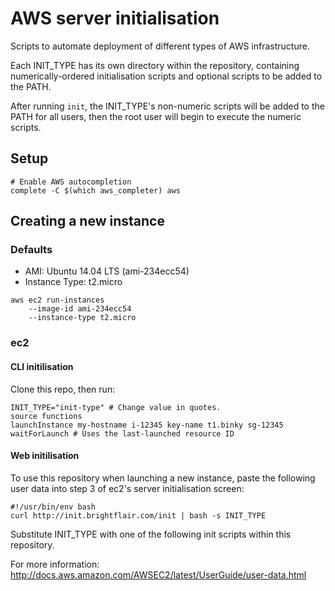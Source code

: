 # AWS server initialisation

Scripts to automate deployment of different types of AWS infrastructure.

Each INIT_TYPE has its own directory within the repository, containing numerically-ordered initialisation scripts and optional scripts to be added to the PATH.

After running `init`, the INIT_TYPE's non-numeric scripts will be added to the PATH for all users, then the root user will begin to execute the numeric scripts.

## Setup

```
# Enable AWS autocompletion
complete -C $(which aws_completer) aws
```

## Creating a new instance

### Defaults

* AMI: Ubuntu 14.04 LTS (ami-234ecc54)
* Instance Type: t2.micro

```
aws ec2 run-instances
    --image-id ami-234ecc54
    --instance-type t2.micro
```

### ec2

#### CLI initilisation

Clone this repo, then run:

```
INIT_TYPE="init-type" # Change value in quotes.
source functions
launchInstance my-hostname i-12345 key-name t1.binky sg-12345
waitForLaunch # Uses the last-launched resource ID
```

#### Web initilisation

To use this repository when launching a new instance, paste the following user data into step 3 of ec2's server initialisation screen:

```
#!/usr/bin/env bash
curl http://init.brightflair.com/init | bash -s INIT_TYPE
```

Substitute INIT_TYPE with one of the following init scripts within this repository.

For more information: http://docs.aws.amazon.com/AWSEC2/latest/UserGuide/user-data.html
